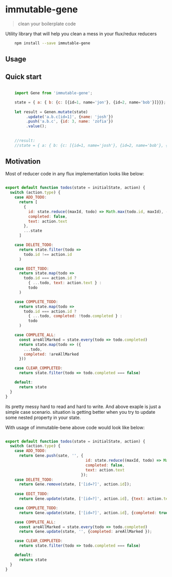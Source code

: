 # immutable-gene

> clean your boilerplate code

Utility library that will help you clean a mess in your flux/redux reducers

````sh
    npm install --save immutable-gene
````

## Usage
## Quick start

````javascript

    import Gene from 'immutable-gene';

    state = { a: { b: {c: [{id=1, name='jon'}, {id=2, name='bob'}]}}};
    
    let result = Genen.mutate(state)
         .update('a.b.c[id=1]', {name: 'josh'})
         .push('a.b.c', {id: 3, name: 'zofia'})
         .value();
         
         
    //result: 
    //state = { a: { b: {c: [{id=1, name='josh'}, {id=2, name='bob'}, {id=3, name='zofia'}]}}};


````

## Motivation

Most of reducer code in any flux implementation looks like below:

````javascript

export default function todos(state = initialState, action) {
  switch (action.type) {
    case ADD_TODO:
      return [
        {
          id: state.reduce((maxId, todo) => Math.max(todo.id, maxId), -1) + 1,
          completed: false,
          text: action.text
        },
        ...state
      ]

    case DELETE_TODO:
      return state.filter(todo =>
        todo.id !== action.id
      )

    case EDIT_TODO:
      return state.map(todo =>
        todo.id === action.id ?
          { ...todo, text: action.text } :
          todo
      )

    case COMPLETE_TODO:
      return state.map(todo =>
        todo.id === action.id ?
          { ...todo, completed: !todo.completed } :
          todo
      )

    case COMPLETE_ALL:
      const areAllMarked = state.every(todo => todo.completed)
      return state.map(todo => ({
        ...todo,
        completed: !areAllMarked
      }))

    case CLEAR_COMPLETED:
      return state.filter(todo => todo.completed === false)

    default:
      return state
  }
}

````

its pretty messy hard to read and hard to write. And above exaple is just a simple case scenario. situation is getting better when you try to update some nested property in your state.

With usage of immutable-bene above code would look like below:

````javascript

export default function todos(state = initialState, action) {
  switch (action.type) {
    case ADD_TODO:
      return Gene.push(sate, '', {
                                   id: state.reduce((maxId, todo) => Math.max(todo.id, maxId), -1) + 1,
                                   completed: false,
                                   text: action.text
                                 });
    case DELETE_TODO:
      return Gene.remove(state, ['[id=?]', action.id]);
      
    case EDIT_TODO:
      return Gene.update(state, ['[id=?]', action.id], {text: action.text });

    case COMPLETE_TODO:
      return Gene.update(state, ['[id=?]', action.id], {completed: true });

    case COMPLETE_ALL:
      const areAllMarked = state.every(todo => todo.completed)
      return Gene.update(state, '', {completed: areAllMarked });

    case CLEAR_COMPLETED:
      return state.filter(todo => todo.completed === false)

    default:
      return state
  }
}

````


